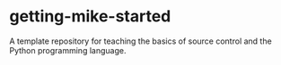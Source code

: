 # getting-mike-started
A template repository for teaching the basics of source control and the Python programming language.
